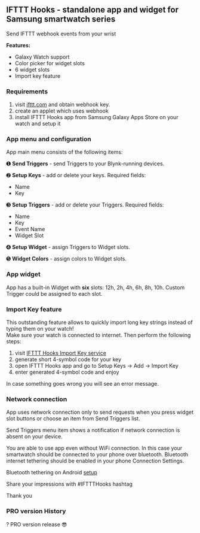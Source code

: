 ## IFTTT Hooks - standalone app and widget for Samsung smartwatch series

Send IFTTT webhook events from your wrist

**Features:**

* Galaxy Watch support
* Color picker for widget slots
* 6 widget slots
* Import key feature


### Requirements
1. visit [ifttt.com](ifttt.com) and obtain webhook key.
1. create an applet which uses webhook
1. install IFTTT Hooks app from Samsung Galaxy Apps Store on your watch and setup it


### App menu and configuration
App main menu consists of the following items:

➊ **Send Triggers** - send Triggers to your Blynk-running devices.

➋ **Setup Keys** - add or delete your keys.
Required fields: 
- Name
- Key

➌ **Setup Triggers** - add or delete your Triggers.
Required fields: 
- Name
- Key
- Event Name
- Widget Slot

➍ **Setup Widget** - assign Triggers to Widget slots.

➎ **Widget Colors** - assign colors to Widget slots.

   
   
### App widget
App has a built-in Widget with **six** slots: 12h, 2h, 4h, 6h, 8h, 10h.
Custom Trigger could be assigned to each slot.

   
   
### Import Key feature
This outstanding feature allows to quickly import long key strings instead of typing them on your watch!    
Make sure your watch is connected to internet. Then perform the following steps:    
1. visit [IFTTT Hooks Import Key service](https://murmuring-escarpment-62267.herokuapp.com)
2. generate short 4-symbol code for your key   
3. open IFTTT Hooks app and go to Setup Keys -> Add -> Import Key   
4. enter generated 4-symbol code and enjoy   

In case something goes wrong you will see an error message.

### Network connection
App uses network connection only to send requests when you press widget slot 
buttons or choose an item from Send Triggers list.

Send Triggers menu item shows a notification if network connection is absent on your device.

You are able to use app even without WiFi connection. In this case your smartwatch should be connected to your phone over bluetooth. 
Bluetooth internet tethering should be enabled in your phone Connection Settings.

Bluetooth tethering on Android [setup](https://drive.google.com/file/d/1hOui7izz4d4lcZPP9c_yMw5HaqX0_ncA/view?usp=sharing)

Share your impressions with #IFTTTHooks hashtag

Thank you

### PRO version History
? PRO version release :sunglasses:    
